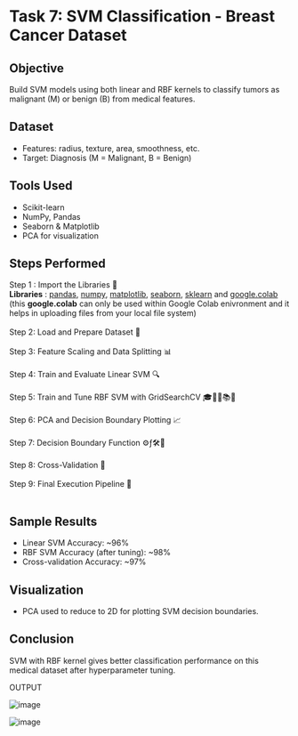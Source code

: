 # Task 7: SVM Classification - Breast Cancer Dataset

## Objective
Build SVM models using both linear and RBF kernels to classify tumors as malignant (M) or benign (B) from medical features.

## Dataset
- Features: radius, texture, area, smoothness, etc.
- Target: Diagnosis (M = Malignant, B = Benign)

## Tools Used
- Scikit-learn
- NumPy, Pandas
- Seaborn & Matplotlib
- PCA for visualization

## Steps Performed
Step 1 : Import the Libraries 📌
 <br/> **Libraries** : [pandas](https://pandas.pydata.org/), [numpy](https://numpy.org/), [matplotlib](https://matplotlib.org/), [seaborn](https://seaborn.pydata.org/), [sklearn](https://scikit-learn.org/stable/) and [google.colab](https://colab.research.google.com/notebooks/io.ipynb) <br/>
(this **google.colab** can only be used within Google Colab enivronment and it helps in uploading files from your local file system) <br/> <br/>
Step 2: Load and Prepare Dataset 📂  <br/> <br/>
Step 3: Feature Scaling and Data Splitting 📊 <br/> <br/>
Step 4: Train and Evaluate Linear SVM 🔍 <br/> <br/>
Step 5: Train and Tune RBF SVM with GridSearchCV 🎓🏋️‍♂️📚💪 <br/> <br/>
Step 6: PCA and Decision Boundary Plotting 📈 <br/> <br/>
Step 7: Decision Boundary Function ⚙️ƒ🛠️🦾 <br/> <br/>
Step 8: Cross-Validation 🔁 <br/> <br/>
Step 9: Final Execution Pipeline 🚀 <br/> <br/>

## Sample Results
- Linear SVM Accuracy: ~96%
- RBF SVM Accuracy (after tuning): ~98%
- Cross-validation Accuracy: ~97%

## Visualization
- PCA used to reduce to 2D for plotting SVM decision boundaries.

## Conclusion
SVM with RBF kernel gives better classification performance on this medical dataset after hyperparameter tuning.

OUTPUT

![image](https://github.com/user-attachments/assets/324a3c17-a953-4b74-b9ab-1a83328c8eea)
<br/>

![image](https://github.com/user-attachments/assets/c702ba0a-67f0-4a15-aa23-e18374f30ba6)


